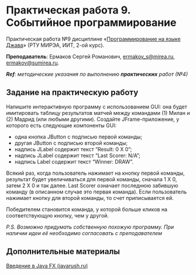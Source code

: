 # Практическая работа 9. Событийное программирование
Практическая работа №9 дисциплине «[Программирование на языке Джава](https://online-edu.mirea.ru/course/view.php?id=4053)» (РТУ МИРЭА, ИИТ, 2-ой курс).

**Преподаватель**: Ермаков Сергей Романович, ermakov_s@mirea.ru, ermakov@sumirea.ru.

***Ref**: методические указания по выполнению **практических** работ (№4)*

## Задание на практическую работу

Напишите интерактивную программу с использованием GUI: она будет имитировать таблицу результатов матчей между командами (1) Милан и (2) Мадрид (или любыми другими). Создайте JFrame-приложение, у которого есть следующие компоненты GUI:

- одна кнопка JButton с подписью первой команды;
- другая JButton с подписью второй команды;
- надпись JLabel содержит текст “Result: 0 X 0”;
- надпись JLabel содержит текст “Last Scorer: N/A”;
- надпись Label содержит текст “Winner: DRAW”.

Всякий раз, когда пользователь нажимает на кнопку первой команды, результат будет увеличиваться для первой команды, сначала 1 X 0, затем 2 X 0 и так далее. Last Scorer означает последнюю забившую команду (в описанном случае это первая команда). Если пользователь нажимает кнопку для второй команды, то счет приписывается ей.

Победителем становится команда, у которой больше кликов на соответствующую кнопку, чем у другой.

*P.S. Возможно придумать собственную похожую программу. При наличии идеи её необходимо согласовать с преподавателем*

## Дополнительные материалы

[Введение в Java FX (javarush.ru)](https://javarush.ru/groups/posts/2560-vvedenie-v-java-fx)



